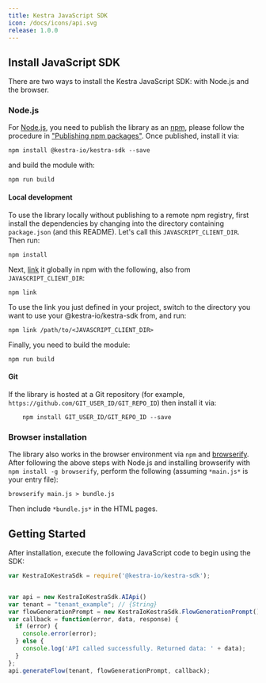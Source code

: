 ```yaml
---
title: Kestra JavaScript SDK
icon: /docs/icons/api.svg
release: 1.0.0
---
```


## Install JavaScript SDK

There are two ways to install the Kestra JavaScript SDK: with Node.js and the browser.

### Node.js

For [Node.js](https://nodejs.org/), you need to publish the library as an [npm](https://www.npmjs.com/), please follow the procedure in ["Publishing npm packages"](https://docs.npmjs.com/getting-started/publishing-npm-packages). Once published, install it via:

```shell
npm install @kestra-io/kestra-sdk --save
```

and build the module with:

```shell
npm run build
```

#### Local development

To use the library locally without publishing to a remote npm registry, first install the dependencies by changing into the directory containing `package.json` (and this README). Let's call this `JAVASCRIPT_CLIENT_DIR`. Then run:

```shell
npm install
```

Next, [link](https://docs.npmjs.com/cli/link) it globally in npm with the following, also from `JAVASCRIPT_CLIENT_DIR`:

```shell
npm link
```

To use the link you just defined in your project, switch to the directory you want to use your @kestra-io/kestra-sdk from, and run:

```shell
npm link /path/to/<JAVASCRIPT_CLIENT_DIR>
```

Finally, you need to build the module:

```shell
npm run build
```

#### Git

If the library is hosted at a Git repository (for example, `https://github.com/GIT_USER_ID/GIT_REPO_ID`)
then install it via:

```shell
    npm install GIT_USER_ID/GIT_REPO_ID --save
```

### Browser installation

The library also works in the browser environment via `npm` and [browserify](http://browserify.org/). After following the above steps with Node.js and installing browserify with `npm install -g browserify`,
perform the following (assuming `*main.js*` is your entry file):

```shell
browserify main.js > bundle.js
```

Then include `*bundle.js*` in the HTML pages.

## Getting Started

After installation, execute the following JavaScript code to begin using the SDK:

```javascript
var KestraIoKestraSdk = require('@kestra-io/kestra-sdk');


var api = new KestraIoKestraSdk.AIApi()
var tenant = "tenant_example"; // {String} 
var flowGenerationPrompt = new KestraIoKestraSdk.FlowGenerationPrompt(); // {FlowGenerationPrompt} Prompt and context required for flow generation
var callback = function(error, data, response) {
  if (error) {
    console.error(error);
  } else {
    console.log('API called successfully. Returned data: ' + data);
  }
};
api.generateFlow(tenant, flowGenerationPrompt, callback);
```
